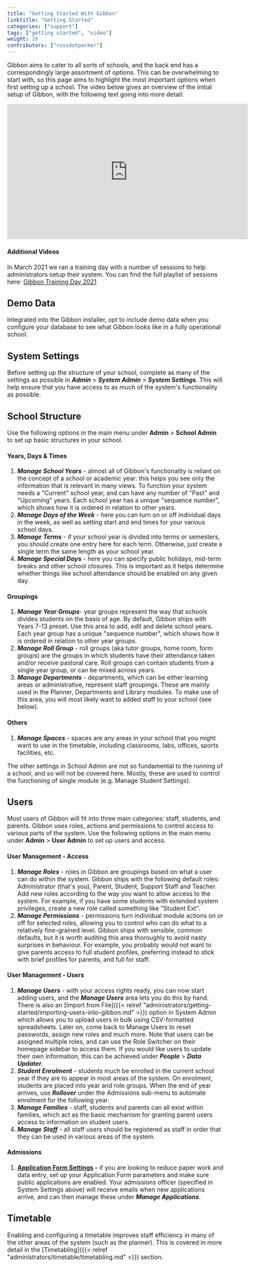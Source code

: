 ```yaml
---
title: "Getting Started With Gibbon"
linktitle: "Getting Started"
categories: ["support"]
tags: ["getting started", "video"]
weight: 20
contributors: ["rossdotparker"]
---
```


Gibbon aims to cater to all sorts of schools, and the back end has a correspondingly large assortment of options. This can be overwhelming to start with, so this page aims to highlight the most important options when first setting up a school. The video below gives an overview of the initial setup of Gibbon, with the following text going into more detail:

<div style="width: 100%; text-align: center; margin-bottom: 20px;"><iframe src="https://www.youtube.com/embed/OumWAg97ea4" allowfullscreen="allowfullscreen" width="560" height="315" frameborder="0"></iframe></div>

#### Additional Videos

In March 2021 we ran a training day with a number of sessions to help administrators setup their system. You can find the full playlist of sessions here: [Gibbon Training Day 2021](https://www.youtube.com/watch?v=jTj4KLEB-w8&list=PLomK0srSl6WLUpLCWXAPNx7pc5uxbHt4A)

## Demo Data

Integrated into the Gibbon installer, opt to include demo data when you configure your database to see what Gibbon looks like in a fully operational school.

## System Settings

Before setting up the structure of your school, complete as many of the settings as possible in ___Admin___ > ___System Admin___ > ___System Settings___. This will help ensure that you have access to as much of the system's functionality as possible.

## School Structure

Use the following options in the main menu under **Admin** > **School Admin** to set up basic structures in your school.

#### Years, Days & Times

1.  ___Manage School Years___ - almost all of Gibbon's functionality is reliant on the concept of a school or academic year: this helps you see only the information that is relevant in many views. To function your system needs a "Current" school year, and can have any number of "Past" and "Upcoming" years. Each school year has a unique "sequence number", which shows how it is ordered in relation to other years.
2.  ___Manage Days of the Week___ - here you can turn on or off individual days in the week, as well as setting start and end times for your various school days.
3.  ___Manage Terms___ - if your school year is divided into terms or semesters, you should create one entry here for each term. Otherwise, just create a single term the same length as your school year.
4.  ___Manage Special Days___ - here you can specify public holidays, mid-term breaks and other school closures. This is important as it helps determine whether things like school attendance should be enabled on any given day.

#### Groupings

1.  ___Manage Year Groups___- year groups represent the way that schools divides students on the basis of age. By default, Gibbon ships with Years 7-13 preset. Use this area to add, edit and delete school years. Each year group has a unique "sequence number", which shows how it is ordered in relation to other year groups.
2.  ___Manage Roll Group___ - roll groups (aka tutor groups, home room, form groups) are the groups in which students have their attendance taken and/or receive pastoral care. Roll groups can contain students from a single year group, or can be mixed across years.
3.  ___Manage Departments___ - departments, which can be either learning areas or administrative, represent staff groupings. These are mainly used in the Planner, Departments and Library modules. To make use of this area, you will most likely want to added staff to your school (see below).

#### Others

1.  ___Manage Spaces___ - spaces are any areas in your school that you might want to use in the timetable, including classrooms, labs, offices, sports facilities, etc.

The other settings in School Admin are not so fundamental to the running of a school, and so will not be covered here. Mostly, these are used to control the functioning of single module (e.g. Manage Student Settings).

## Users

Most users of Gibbon will fit into three main categories: staff, students, and parents. Gibbon uses roles, actions and permissions to control access to various parts of the system. Use the following options in the main menu under **Admin** > **User Admin** to set up users and access.

#### User Management - Access

1.  ___Manage Roles___ - roles in Gibbon are groupings based on what a user can do within the system. Gibbon ships with the following default roles: Administrator (that's you), Parent, Student, Support Staff and Teacher. Add new roles according to the way you want to allow access to the system. For example, if you have some students with extended system privileges, create a new role called something like "Student Ext".
2.  ___Manage Permissions___ - permissions turn individual module actions on or off for selected roles, allowing you to control who can do what to a relatively fine-grained level. Gibbon ships with sensible, common defaults, but it is worth auditing this area thoroughly to avoid nasty surprises in behaviour. For example, you probably would not want to give parents access to full student profiles, preferring instead to stick with brief profiles for parents, and full for staff.

#### User Management - Users

1.  ___Manage Users___ - with your access rights ready, you can now start adding users, and the ___Manage Users___ area lets you do this by hand. There is also an [Import from File]({{< relref "administrators/getting-started/importing-users-into-gibbon.md" >}}) option in System Admin which allows you to upload users in bulk using CSV-formatted spreadsheets. Later on, come back to Manage Users to reset passwords, assign new roles and much more. Note that users can be assigned multiple roles, and can use the Role Switcher on their homepage sidebar to access them. If you would like users to update their own information, this can be achieved under ___People___ > ___Data Updater___.
2.  ___Student Enrolment___ - students much be enrolled in the current school year if they are to appear in most areas of the system. On enrolment, students are placed into year and role groups. When the end of year arrives, use ___Rollover___ under the Admissions sub-menu to automate enrolment for the following year.
3.  ___Manage Families___ - staff, students and parents can all exist within families, which act as the basic mechanism for granting parent users access to information on student users.
4.  ___Manage Staff___ - all staff users should be registered as staff in order that they can be used in various areas of the system.

#### Admissions

1.  **<span style="text-decoration: underline;">Application Form Settings</span> -** if you are looking to reduce paper work and data entry, set up your Application Form parameters and make sure public applications are enabled. Your admissions officer (specified in System Settings above) will receive emails when new applications arrive, and can then manage these under ___Manage Applications___.

## Timetable

Enabling and configuring a timetable improves staff efficiency in many of the other areas of the system (such as the planner). This is covered in more detail in the [Timetabling]({{< relref "administrators/timetable/timetabling.md" >}}) section.
